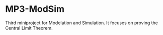 # MP3-ModSim
Third miniproject for Modelation and Simulation. It focuses on proving the Central Limit Theorem. 
